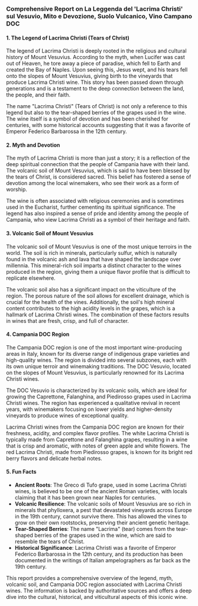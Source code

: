 ### Comprehensive Report on La Leggenda del 'Lacrima Christi' sul Vesuvio, Mito e Devozione, Suolo Vulcanico, Vino Campano DOC

#### 1. The Legend of Lacrima Christi (Tears of Christ)
The legend of Lacrima Christi is deeply rooted in the religious and cultural history of Mount Vesuvius. According to the myth, when Lucifer was cast out of Heaven, he tore away a piece of paradise, which fell to Earth and created the Bay of Naples. Upon seeing this, Jesus wept, and his tears fell onto the slopes of Mount Vesuvius, giving birth to the vineyards that produce Lacrima Christi wine. This story has been passed down through generations and is a testament to the deep connection between the land, the people, and their faith.

The name "Lacrima Christi" (Tears of Christ) is not only a reference to this legend but also to the tear-shaped berries of the grapes used in the wine. The wine itself is a symbol of devotion and has been cherished for centuries, with some historical accounts suggesting that it was a favorite of Emperor Federico Barbarossa in the 12th century.

#### 2. Myth and Devotion
The myth of Lacrima Christi is more than just a story; it is a reflection of the deep spiritual connection that the people of Campania have with their land. The volcanic soil of Mount Vesuvius, which is said to have been blessed by the tears of Christ, is considered sacred. This belief has fostered a sense of devotion among the local winemakers, who see their work as a form of worship.

The wine is often associated with religious ceremonies and is sometimes used in the Eucharist, further cementing its spiritual significance. The legend has also inspired a sense of pride and identity among the people of Campania, who view Lacrima Christi as a symbol of their heritage and faith.

#### 3. Volcanic Soil of Mount Vesuvius
The volcanic soil of Mount Vesuvius is one of the most unique terroirs in the world. The soil is rich in minerals, particularly sulfur, which is naturally found in the volcanic ash and lava that have shaped the landscape over millennia. This mineral-rich soil imparts a distinct character to the wines produced in the region, giving them a unique flavor profile that is difficult to replicate elsewhere.

The volcanic soil also has a significant impact on the viticulture of the region. The porous nature of the soil allows for excellent drainage, which is crucial for the health of the vines. Additionally, the soil's high mineral content contributes to the high acidity levels in the grapes, which is a hallmark of Lacrima Christi wines. The combination of these factors results in wines that are fresh, crisp, and full of character.

#### 4. Campania DOC Region
The Campania DOC region is one of the most important wine-producing areas in Italy, known for its diverse range of indigenous grape varieties and high-quality wines. The region is divided into several subzones, each with its own unique terroir and winemaking traditions. The DOC Vesuvio, located on the slopes of Mount Vesuvius, is particularly renowned for its Lacrima Christi wines.

The DOC Vesuvio is characterized by its volcanic soils, which are ideal for growing the Caprettone, Falanghina, and Piedirosso grapes used in Lacrima Christi wines. The region has experienced a qualitative revival in recent years, with winemakers focusing on lower yields and higher-density vineyards to produce wines of exceptional quality.

Lacrima Christi wines from the Campania DOC region are known for their freshness, acidity, and complex flavor profiles. The white Lacrima Christi is typically made from Caprettone and Falanghina grapes, resulting in a wine that is crisp and aromatic, with notes of green apple and white flowers. The red Lacrima Christi, made from Piedirosso grapes, is known for its bright red berry flavors and delicate herbal notes.

#### 5. Fun Facts
- **Ancient Roots**: The Greco di Tufo grape, used in some Lacrima Christi wines, is believed to be one of the ancient Roman varieties, with locals claiming that it has been grown near Naples for centuries.
- **Volcanic Resilience**: The volcanic soils of Mount Vesuvius are so rich in minerals that phylloxera, a pest that devastated vineyards across Europe in the 19th century, cannot survive there. This has allowed the vines to grow on their own rootstocks, preserving their ancient genetic heritage.
- **Tear-Shaped Berries**: The name "Lacrima" (tear) comes from the tear-shaped berries of the grapes used in the wine, which are said to resemble the tears of Christ.
- **Historical Significance**: Lacrima Christi was a favorite of Emperor Federico Barbarossa in the 12th century, and its production has been documented in the writings of Italian ampelographers as far back as the 19th century.

This report provides a comprehensive overview of the legend, myth, volcanic soil, and Campania DOC region associated with Lacrima Christi wines. The information is backed by authoritative sources and offers a deep dive into the cultural, historical, and viticultural aspects of this iconic wine.